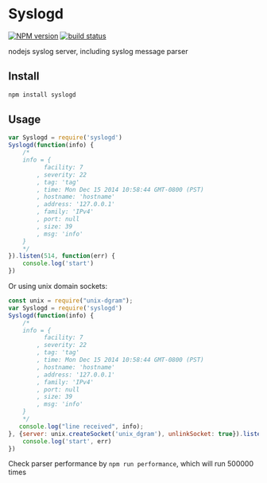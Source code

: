 Syslogd
===

[![NPM version][npm-image]][npm-url]
[![build status][travis-image]][travis-url]

nodejs syslog server, including syslog message parser

Install
---

```sh
npm install syslogd
```

Usage
---

```js
var Syslogd = require('syslogd')
Syslogd(function(info) {
    /*
    info = {
          facility: 7
        , severity: 22
        , tag: 'tag'
        , time: Mon Dec 15 2014 10:58:44 GMT-0800 (PST)
        , hostname: 'hostname'
        , address: '127.0.0.1'
        , family: 'IPv4'
        , port: null
        , size: 39
        , msg: 'info'
    }
    */
}).listen(514, function(err) {
    console.log('start')
})
```

Or using unix domain sockets:

```js
const unix = require("unix-dgram");
var Syslogd = require('syslogd')
Syslogd(function(info) {
    /*
    info = {
          facility: 7
        , severity: 22
        , tag: 'tag'
        , time: Mon Dec 15 2014 10:58:44 GMT-0800 (PST)
        , hostname: 'hostname'
        , address: '127.0.0.1'
        , family: 'IPv4'
        , port: null
        , size: 39
        , msg: 'info'
    }
    */
   console.log("line received", info);
}, {server: unix.createSocket('unix_dgram'), unlinkSocket: true}).listen("/var/log/nginx.sock", function(err) {
    console.log('start', err)
})
```

Check parser performance by `npm run performance`, which will run 500000 times

[npm-image]: https://img.shields.io/npm/v/syslogd.svg?style=flat-square
[npm-url]: https://npmjs.org/package/syslogd
[travis-image]: https://img.shields.io/travis/chunpu/syslogd.svg?style=flat
[travis-url]: https://travis-ci.org/chunpu/syslogd
